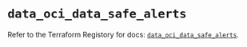 # `data_oci_data_safe_alerts`

Refer to the Terraform Registory for docs: [`data_oci_data_safe_alerts`](https://registry.terraform.io/providers/oracle/oci/6.18.0/docs/data-sources/data_safe_alerts).
